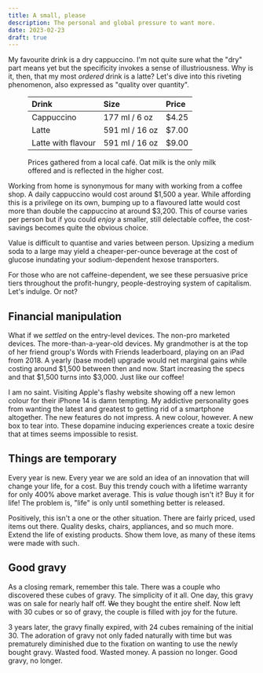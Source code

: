 ```yaml
---
title: A small, please
description: The personal and global pressure to want more.
date: 2023-02-23
draft: true
---
```


My favourite drink is a dry cappuccino. I'm not quite sure what the "dry" part
means yet but the specificity invokes a sense of illustriousness. Why is it,
then, that my most _ordered_ drink is a latte? Let's dive into this riveting
phenomenon, also expressed as "quality over quantity".

<figure>

| Drink              | Size           | Price |
| :----------------- | :------------- | :---- |
| Cappuccino         | 177 ml / 6 oz  | $4.25 |
| Latte              | 591 ml / 16 oz | $7.00 |
| Latte with flavour | 591 ml / 16 oz | $9.00 |

<figcaption>
Prices gathered from a local café. Oat milk is the only milk offered and is
reflected in the higher cost.
</figcaption>

</figure>

Working from home is synonymous for many with working from a coffee shop. A
daily cappuccino would cost around \$1,500 a year. While affording this is a
privilege on its own, bumping up to a flavoured latte would cost more than
double the cappuccino at around \$3,200. This of course varies per person but
if you could _enjoy_ a smaller, still delectable coffee, the cost-savings
becomes quite the obvious choice.

Value is difficult to quantise and varies between person. Upsizing a medium
soda to a large may yield a cheaper-per-ounce beverage at the cost of glucose
inundating your sodium-dependent hexose transporters.

For those who are not caffeine-dependent, we see these persuasive price tiers
throughout the profit-hungry, people-destroying system of capitalism. Let's
indulge. Or not?

## Financial manipulation

What if we _settled_ on the entry-level devices. The non-pro marketed devices.
The more-than-a-year-old devices. My grandmother is at the top of her friend
group's Words with Friends leaderboard, playing on an iPad from 2018. A yearly
(base model) upgrade would net marginal gains while costing around \$1,500
between then and now. Start increasing the specs and that \$1,500 turns into
\$3,000. Just like our coffee!

I am no saint. Visiting Apple's flashy website showing off a new lemon colour
for their iPhone 14 is damn tempting. My addictive personality goes from
wanting the latest and greatest to getting rid of a smartphone altogether. The
new features do not impress. A new colour, however. A new box to tear into.
These dopamine inducing experiences create a toxic desire that at times seems
impossible to resist.

## Things are temporary

Every year is new. Every year we are sold an idea of an innovation that will
change your life, for a cost. Buy this trendy couch with a lifetime warranty
for only 400% above market average. This is _value_ though isn't it? Buy it
for life! The problem is, "life" is only until something better is released.

Positively, this isn't a one or the other situation. There are fairly priced,
used items out there. Quality desks, chairs, appliances, and so much more.
Extend the life of existing products. Show them love, as many of these items
were made with such.

## Good gravy

As a closing remark, remember this tale. There was a couple who discovered
these cubes of gravy. The simplicity of it all. One day, this gravy was on
sale for nearly half off. ~~We~~ they bought the entire shelf. Now left with
30 cubes or so of gravy, the couple is filled with joy for the future.

3 years later, the gravy finally expired, with 24 cubes remaining of the
initial 30. The adoration of gravy not only faded naturally with time but was
prematurely diminished due to the fixation on wanting to use the newly bought
gravy. Wasted food. Wasted money. A passion no longer. Good gravy, no longer.
